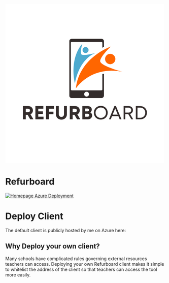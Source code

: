 ![A smart phone with two blue and orange people leaping out of the screen. Below is the text Refurboard.](assets/logo.png)
# Refurboard

[![Homepage Azure Deployment](https://github.com/kevinl95/Refurboard/actions/workflows/azure-static-web-apps-ashy-pebble-0a0fa1710.yml/badge.svg)](https://github.com/kevinl95/Refurboard/actions/workflows/azure-static-web-apps-ashy-pebble-0a0fa1710.yml)

# Deploy Client

The default client is publicly hosted by me on Azure here:



## Why Deploy your own client?

Many schools have complicated rules governing external resources teachers can access. Deploying your own Refurboard client makes it simple to whitelist the address of the client so that teachers can access the tool more easily.